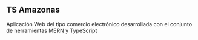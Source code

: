 ## TS Amazonas

Aplicación Web del tipo comercio electrónico desarrollada con el conjunto de herramientas MERN y TypeScript
